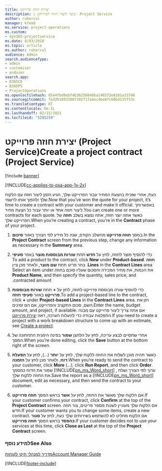 ```yaml
---
title: יצירת חוזה פרוייקט
description: כיצד ליצור חוזה לפרוייקט ב- Project Service
author: ruhercul
manager: kfend
ms.service: project-operations
ms.custom:
- dyn365-projectservice
ms.date: 8/03/2018
ms.topic: article
ms.author: ruhercul
audience: Admin
search.audienceType:
- admin
- customizer
- enduser
search.app:
- D365CE
- D365PS
- ProjectOperations
ms.openlocfilehash: 0544fbd9ebf4b36256849ba246572e8101a33748
ms.sourcegitcommit: fa32b1893286f20271fa4ec4be8fc68bd135f53c
ms.translationtype: HT
ms.contentlocale: he-IL
ms.lasthandoff: 02/15/2021
ms.locfileid: "5285259"
---
```

# <a name="create-a-project-contract-project-service"></a><span data-ttu-id="0fa79-103">יצירת חוזה פרוייקט (Project Service)</span><span class="sxs-lookup"><span data-stu-id="0fa79-103">Create a project contract (Project Service)</span></span>

[!include [banner](../includes/psa-now-project-operations.md)]

[!INCLUDE[cc-applies-to-psa-app-1x-2x](../includes/cc-applies-to-psa-app-1x-2x.md)]

<span data-ttu-id="0fa79-104">כעת, אחרי שזכית בהצעת המחיר עבור הפרוייקט שלך, הגיע הזמן ליצור חוזה עם הלקוח שלך ולהפוך אותו לרשמי.</span><span class="sxs-lookup"><span data-stu-id="0fa79-104">Now that you’ve won the quote for your project, it’s time to create a contract with your customer and make it official.</span></span> <span data-ttu-id="0fa79-105">באפשרותך ליצור חוזה אחד או יותר עבור כל הצעת מחיר.</span><span class="sxs-lookup"><span data-stu-id="0fa79-105">You can create one or more contracts for each quote.</span></span> <span data-ttu-id="0fa79-106">כאשר אתה יוצר חוזה, אתה נמצא בשלב **חוזה** של הפרוייקט שלך.</span><span class="sxs-lookup"><span data-stu-id="0fa79-106">When you’re creating a contract, you’re in the **Contract** phase of your project.</span></span>  
  
1. <span data-ttu-id="0fa79-107">במסך **חוזה פרוייקט** מהשלב הקודם, שנה כל מידע לפי הצורך באזור **סיכום**.</span><span class="sxs-lookup"><span data-stu-id="0fa79-107">In the **Project Contract** screen from the previous step, change any information as necessary in the **Summary** area.</span></span>  
  
2. <span data-ttu-id="0fa79-108">כדי להוסיף מוצר לחוזה, לחץ על **חדש** תחת **‏‫שורות מבוססות מוצר** באזור **סעיפי חוזה** .</span><span class="sxs-lookup"><span data-stu-id="0fa79-108">To add a product to the contract, click **New** under **Product-based Lines** in the **Contract Lines** area.</span></span> <span data-ttu-id="0fa79-109">בחר פריט תחת **שם מוצר**, ולאחר מכן ציין את הכמות, את מחיר המכירה ו‏‫‏‫הסכום שעליו סוכם בחוזה‬‬.</span><span class="sxs-lookup"><span data-stu-id="0fa79-109">Select an item under **Product Name**, and then specify the quantity, sales price, and contracted amount.</span></span>  
  
3. <span data-ttu-id="0fa79-110">כדי להוסיף שורה מבוססת פרוייקט לחוזה, לחץ על **+** תחת **שורות מבוססות פרוייקט** באזור **סעיפי חוזה**.</span><span class="sxs-lookup"><span data-stu-id="0fa79-110">To add a project-based line to the contract, click **+** under **Project-based Lines** in the **Contract Lines** area.</span></span> <span data-ttu-id="0fa79-111">הזן את השם, סכום התקציב והפרוייקט, אם הם זמינים.</span><span class="sxs-lookup"><span data-stu-id="0fa79-111">Enter the name, budget amount, and project, if available.</span></span> <span data-ttu-id="0fa79-112">אם אתה צריך ליצור פרוייקט עם מבנה התפלגות עבודה כדי להעלות הערכה, ראה [יצירת פרוייקט](../psa/create-project.md).</span><span class="sxs-lookup"><span data-stu-id="0fa79-112">If you need to create a project with a work breakdown structure to come up with an estimate, see [Create a project](../psa/create-project.md).</span></span>  
  
4. <span data-ttu-id="0fa79-113">אחרי שתסיים לבצע עריכה, לחץ על הלחצן **שמור** בפינה הימנית התחתונה של המסך.</span><span class="sxs-lookup"><span data-stu-id="0fa79-113">When you’re done editing, click the **Save** button at the bottom right of the screen.</span></span>  
  
5. <span data-ttu-id="0fa79-114">כאשר תהיה מוכן לשלוח את החוזה ללקוח שלך, לחץ על **יותר** (...), לחץ על **הפעלת דוח**, ולאחר מכן לחץ על **הזמנה**.</span><span class="sxs-lookup"><span data-stu-id="0fa79-114">When you’re ready to send the contract to your customer, click **More** (…), click **Run Report**, and then click **Order**.</span></span> <span data-ttu-id="0fa79-115">שמור את הדוח כמסמך [!INCLUDE[pn_ms_Word_short](../includes/pn-ms-word-short.md)] , ערוך לפי הצורך ושלח את החוזה ללקוח שלך.</span><span class="sxs-lookup"><span data-stu-id="0fa79-115">Save the report as a [!INCLUDE[pn_ms_Word_short](../includes/pn-ms-word-short.md)] document, edit as necessary, and then send the contract to your customer.</span></span>  
  
6. <span data-ttu-id="0fa79-116">אם הלקוח שלך מאשר את החוזה, לחץ על **אשר** בראש המסך **חוזה פרוייקט**.</span><span class="sxs-lookup"><span data-stu-id="0fa79-116">If your customer confirms your contract, click **Confirm** at the top of the **Project Contract** screen.</span></span> <span data-ttu-id="0fa79-117">אם הלקוח שלך מעוניין לשנות מספר פריטים, צור חוזה חדש.</span><span class="sxs-lookup"><span data-stu-id="0fa79-117">If your customer wants you to change some items, create a new contract.</span></span> <span data-ttu-id="0fa79-118">אם הלקוח מחליט לא להשתמש בשירותים שלך כעת, לחץ על **סגור כהפסד** בראש המסך **חוזה פרוייקט**.</span><span class="sxs-lookup"><span data-stu-id="0fa79-118">If your customer decides not to use your services at this time, click **Close as Lost** at the top of the **Project Contract** screen.</span></span>  
  
### <a name="see-also"></a><span data-ttu-id="0fa79-119">למידע נוסף</span><span class="sxs-lookup"><span data-stu-id="0fa79-119">See Also</span></span>  
 [<span data-ttu-id="0fa79-120">מדריך למנהלי תיקי לקוחות</span><span class="sxs-lookup"><span data-stu-id="0fa79-120">Account Manager Guide</span></span>](../psa/account-manager-guide.md)


[!INCLUDE[footer-include](../includes/footer-banner.md)]